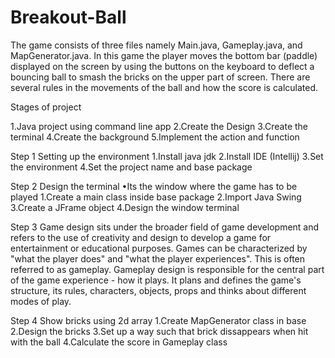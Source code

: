 # Breakout-Ball

The game consists of three files namely Main.java, Gameplay.java, and MapGenerator.java. In this game the player moves the bottom bar (paddle) displayed on the screen by using the buttons on the keyboard to deflect a bouncing ball to smash the bricks on the upper part of screen. There are several rules in the movements of the ball and how the score is calculated.

Stages of project

1.Java project using command line app
2.Create the Design
3.Create the terminal
4.Create the background
5.Implement the action and function

Step 1
Setting up the environment
1.Install java jdk
2.Install IDE (Intellij)
3.Set the environment
4.Set the project name and base package

Step 2
Design the terminal
•Its the window where the game has to be played
1.Create a main class inside base package
2.Import Java Swing
3.Create a JFrame object
4.Design the window terminal

Step 3
Game design sits under the broader field of game development and refers to the use of creativity and design to develop a game for entertainment or educational purposes. Games can be characterized by "what the player does" and "what the player experiences". This is often referred to as gameplay.
Gameplay design is responsible for the central part of the game experience - how it plays. It plans and defines the game's structure, its rules, characters, objects, props and thinks about different modes of play.

Step 4
Show bricks using 2d array
1.Create MapGenerator class in base
2.Design the bricks
3.Set up a way such that brick dissappears when hit with the ball
4.Calculate the score in Gameplay class